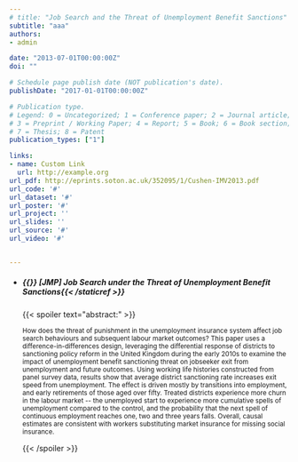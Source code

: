 ```yaml
---
# title: "Job Search and the Threat of Unemployment Benefit Sanctions"
subtitle: "aaa"
authors:
- admin

date: "2013-07-01T00:00:00Z"
doi: ""

# Schedule page publish date (NOT publication's date).
publishDate: "2017-01-01T00:00:00Z"

# Publication type.
# Legend: 0 = Uncategorized; 1 = Conference paper; 2 = Journal article;
# 3 = Preprint / Working Paper; 4 = Report; 5 = Book; 6 = Book section;
# 7 = Thesis; 8 = Patent
publication_types: ["1"]

links:
- name: Custom Link
  url: http://example.org
url_pdf: http://eprints.soton.ac.uk/352095/1/Cushen-IMV2013.pdf
url_code: '#'
url_dataset: '#'
url_poster: '#'
url_project: ''
url_slides: ''
url_source: '#'
url_video: '#'


---
```


<ul><li><h5> {{<staticref "uploads/JMP_Walsh_EUI.pdf" "newtab" >}} <i class="far fa-file-alt"></i> [JMP] Job Search under the Threat of Unemployment Benefit Sanctions{{< /staticref >}}</h5>
{{< spoiler text="abstract:" >}}
<p><small>How does the threat of punishment in the unemployment insurance system affect job search behaviours and subsequent labour market outcomes? This paper uses a difference-in-differences design, leveraging the differential response of districts to sanctioning policy reform in the United Kingdom during the early 2010s to examine the impact of unemployment benefit sanctioning threat on jobseeker exit from unemployment and future outcomes. Using working life histories constructed from panel survey data, results show that average district sanctioning rate increases exit speed from unemployment. The effect is driven mostly by transitions into employment, and early retirements of those aged over fifty. Treated districts experience more churn in the labour market -- the unemployed start to experience more cumulative spells of unemployment compared to the control, and the probability that the next spell of continuous employment reaches one, two and three years falls. Overall, causal estimates are consistent with workers substituting market insurance for missing social insurance.
</small></p>
{{< /spoiler >}}
</li></ul>
